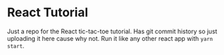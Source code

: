 # React Tutorial

Just a repo for the React tic-tac-toe tutorial. Has git commit history so just uploading it here cause why not. Run it like any other react app with `yarn start`.
